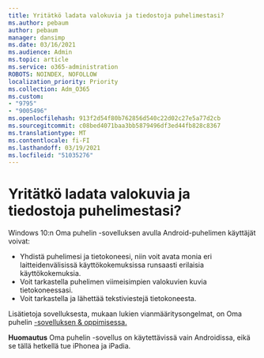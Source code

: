 ```yaml
---
title: Yritätkö ladata valokuvia ja tiedostoja puhelimestasi?
ms.author: pebaum
author: pebaum
manager: dansimp
ms.date: 03/16/2021
ms.audience: Admin
ms.topic: article
ms.service: o365-administration
ROBOTS: NOINDEX, NOFOLLOW
localization_priority: Priority
ms.collection: Adm_O365
ms.custom:
- "9795"
- "9005496"
ms.openlocfilehash: 913f2d54f80b762856d540c22d02c27e5a77d2cb
ms.sourcegitcommit: c08bed4071baa3bb5879496df3ed44fb828c8367
ms.translationtype: MT
ms.contentlocale: fi-FI
ms.lasthandoff: 03/19/2021
ms.locfileid: "51035276"
---
```

# <a name="are-you-trying-to-download-photos-and-files-from-your-phone"></a>Yritätkö ladata valokuvia ja tiedostoja puhelimestasi?

Windows 10:n Oma puhelin -sovelluksen avulla Android-puhelimen käyttäjät voivat:

- Yhdistä puhelimesi ja tietokoneesi, niin voit avata monia eri laitteidenvälisissä käyttökokemuksissa runsaasti erilaisia käyttökokemuksia.
- Voit tarkastella puhelimen viimeisimpien valokuvien kuvia tietokoneessasi.
- Voit tarkastella ja lähettää tekstiviestejä tietokoneesta.

Lisätietoja sovelluksesta, mukaan lukien vianmääritysongelmat, on Oma puhelin [-sovelluksen & oppimisessa.](https://support.microsoft.com/your-phone-app)

**Huomautus** Oma puhelin -sovellus on käytettävissä vain Androidissa, eikä se tällä hetkellä tue iPhonea ja iPadia.